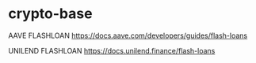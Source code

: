 # crypto-base

AAVE FLASHLOAN
https://docs.aave.com/developers/guides/flash-loans

UNILEND FLASHLOAN
https://docs.unilend.finance/flash-loans
